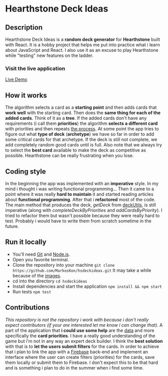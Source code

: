 # Hearthstone Deck Ideas

## Description

Hearthstone Deck Ideas is a **random deck generator** for **Hearthstone** built with React. It is a hobby project that helps me put into practice what i learn about JavaScript and React. I also use it as an excuse to play Hearthstone while "testing" new features on the ladder.

### Visit the live application

[Live Demo](https://hsdeckideas.netlify.com)

## How it works

The algorithm selects a card as a **starting point** and then adds cards that **work well** with the starting card. Then does the **same thing for each of the added cards**. Think of it as a **tree**. If the added cards don't have any requirements (i call them **priorities**) the algorithm **selects a different card** with priorities and then repeats [the process](https://en.wikipedia.org/wiki/Philadelphia_76ers#2013%E2%80%93present:_The_Process_era). At some point the app tries to figure out what **type of deck** (**archetype**) we have so far in order to add some critical cards for that archetype. If the deck is still not complete, we add completely random good cards until is full. Also note that we always try to select the **best card** available to make the deck as competitive as possible. Hearthstone can be really frustrating when you lose.

## Coding style

In the beginning the app was implemented with an **imperative** style. In my mind i thought i was writing functional programming... Then it came to a point where it was really **hard to maintain** it and started reading articles about **functional programming**. After that i **refactored** most of the code. The main method that produces the deck, _getDeck_ from [deckUtils](https://github.com/MarkosKon/hsdeckideas/blob/master/src/utils/deckUtils.js), is still imperative (along with _completeDeckByPriorities_ and _addCardsByPriority_). I tried to refactor them but wasn't possible because they were really hard to test. Probably i would have to write them from scratch sometime in the future.

## Run it locally

- You'll need [Git](https://git-scm.com/downloads) and [Node.js](https://nodejs.org/en/download/).
- Open you favorite terminal.
- Clone the repository into your machine `git clone https://github.com/MarkosKon/hsdeckideas.git` It may take a while because of the [images](https://github.com/MarkosKon/hsdeckideas/tree/master/public/resources/images).
- cd into the directory `cd hsdeckideas`
- Install dependencies and start the application `npm install && npm start`
- Run tests `npm test`

## Contributions

_This repository is not the repository i work with because i don't really expect contributors (if your are interested let me know i can change that)_. A part of the application that **i could use some help** are the [data](https://github.com/MarkosKon/hsdeckideas/blob/master/public/resources/data/data.json) and more specifically the **card priorities**. I have a really good understanding of the game but i'm not in any way an expert deck builder. I think the **best solution** with that is to **let the users submit filters** for the cards. In order to achieve that i plan to link the app with a [Firebase](https://firebase.google.com/) back-end and implement an interface where the user can create filters (priorities) for the cards, save them locally or submit them to Firebase. I don't expect this to be that hard and is something i plan to do in the summer when i find some time.
